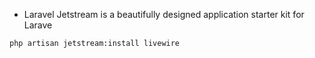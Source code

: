 - Laravel Jetstream is a beautifully designed application starter kit for Larave
```
php artisan jetstream:install livewire
```